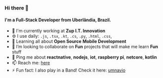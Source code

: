 ### Hi there 👋

#### I'm a Full-Stack Developer from Uberlândia, Brazil.


- 🏢 I'm currently working at **Zup I.T. Innovation**
- ⚙️ I use daily: `.js`, `.tsx`, `.kt`, `.cs`, `.py`, `.html`, `.css`,
- 🌱 Learning all about **Open Source** **Mobile Development**
- 👯 I’m looking to collaborate on **Fun** projects that will make me learn **Fun** stuff
- 💬 Ping me about **reactnative**, **nodejs**, **iot**, **raspberry pi**, **netcore**, **kotlin**
- 📫 Reach me: [here](mailto:thiagobucca@gmail.com)
- ⚡️ Fun fact: I also play in a Band! Check it here: [umnavio](https://open.spotify.com/artist/199u7eLXatU9Si1FT23vJD) 

